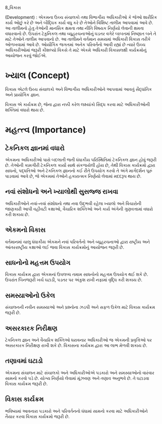 8_વિકાસ

(Development) : એકમના ઉચ્ચ સંચાલકો તથા વિભાગીય અધિકારીઓ કે જેઓ શારીરિક કાર્ય ઓછું કરે છે અને બૌદ્ધિક કાર્ય વધુ કરે છે તેઓને વિશિષ્ટ તાલીમ આપવામાં આવે છે. આ તાલીમનો હેતુ તેઓની માનસિક ક્ષમતા તથા નીતિ વિષયક નિર્ણયો લેવાની ક્ષમતા વધારવાનો છે. ઉપરાંત ટેકુનિકલ તથા વ્યૂહરચનાઓનું ઘડતર વગેરે બાબતમાં નિષ્ણાત બને તે માટે તેઓને તાલીમ આપવાનો છે. આ તાલીમને વર્તમાન સમયમાં અધિકારી વિકાસ તરીકે ઓળખવામાં આવે છે. ઓર્યોગિક જગતમાં અનેક પરિવર્તનો આવી રહ્યાં છે ત્યારે ઉચ્ચ અધિકારીઓમાં જરૂરી કૌશલ્યો વિકસે તે માટે એકમે અધિકારી વિકાસલક્ષી કાર્યક્રમોનું આયોજન કરવું જોઈએ.

# ખ્યાલ (Concept)

વિકાસ એટલે ઉચ્ચ સંચાલકો અને વિભાગીય અધિકારીઓને આપવામાં આવતું સૈદ્ધાંતિક અને પ્રાયોગિક જ્ઞાન.

વિકાસ એ કાર્યક્રમ છે, જેના દ્વારા નક્કી કરેલ લક્ષ્યાંકો સિદ્ધ કરવા માટે અધિકારીઓની શક્તિમાં વધારો થાય છે.

# મહત્ત્વ (Importance)

## ટેકનિકલ જ્ઞાનમાં વધારો

એકમના અધિકારીઓ પાસે બદલાતી જતી ધંધાકીય પરિસ્થિતિમાં ટેકનિકલ જ્ઞાન હોવું જરૂરી છે. તેઓની કામગીરી ટેકનિકલ કાર્યો સાથે સંકળાયેલી હોય છે, તેથી વિકાસ કાર્યક્રમો દ્વારા સાધનો, પદ્ધતિઓ અને ટેકનિકલ જ્ઞાનનો કઈ રીતે ઉપયોગ કરવો તે અંગે માર્ગદર્શન પૂરું પાડવામાં આવે છે, જે એકમમાં તેઓને હકારાત્મક નિર્ણયો લેવામાં મદદરૂપ થાય છે.

## નવાં સંશોધનો અને ખ્યાલોથી સુસજ્જ રાખવા

અધિકારીઓને નવાં-નવાં સંશોધનો તથા નવા ઉદ્ભવી રહેલા ખ્યાલો અને વિચારોની જાણકારી આપી વહીવટી કક્ષાઓ, વૈચારિક શક્તિઓ અને કાર્ય અંગેની ગુણવત્તામાં વધારો કરી શકાય છે.

## એકમનો વિકાસ

વર્તમાનમાં ચાલુ ધંધાકીય એકમને નવાં પરિવર્તનો અને વ્યૂહરચનાઓ દ્વારા રાષ્ટ્રીય અને આંતરરાષ્ટ્રીય કક્ષાઓ લઈ જવા વિકાસ કાર્યક્રમોનું આયોજન જરૂરી છે.

## સાધનોનો મહત્તમ ઉપયોગ

વિકાસ કાર્યક્રમ દ્વારા એકમનાં ઉપલબ્ધ તમામ સાધનોનો મહત્તમ ઉપયોગ થઈ શકે છે. ઉપરાંત બિનજરૂરી ખર્ચ ઘટાડી, પડતર પર અંકુશ રાખી નફામાં વૃદ્ધિ કરી શકાય છે.

## સમસ્યાઓનો ઉકેલ

સંચાલનની નવીન સમસ્યાઓ અને પ્રશ્નોના ઝડપી અને સફળ ઉકેલ માટે વિકાસ કાર્યક્રમ જરૂરી છે.

## અસરકારક નિરીક્ષણ

ટેકનિકલ જ્ઞાન અને વૈચારિક શક્તિઓ ધરાવનાર અધિકારીઓ જ એકમની પ્રવૃત્તિઓ પર અસરકારક નિરીક્ષણ રાખી શકે છે. વિકાસના કાર્યક્રમ દ્વારા આ લાભ મેળવી શકાય છે.

## તણાવમાં ઘટાડો

એકમના સંચાલન માટે સંચાલકો અને અધિકારીઓએ પડકારો અને સમસ્યાઓનો વારંવાર સામનો કરવો પડે છે. યોગ્ય નિર્ણયો લેવામાં મૂંઝવણ અને તણાવ અનુભવે છે. તે ઘટાડવા વિકાસ કાર્યક્રમ જરૂરી છે.

## વિકાસ કાર્યક્રમ

ભવિષ્યમાં આવનારા પડકારો અને પરિવર્તનનો ધંધામાં સામનો કરવા માટે અધિકારીઓને તૈયાર કરવા વિકાસ કાર્યક્રમો જરૂરી છે.
